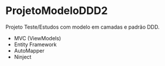 # ProjetoModeloDDD2
Projeto Teste/Estudos com modelo em camadas e padrão DDD.
- MVC (ViewModels)
- Entity Framework
- AutoMapper
- Ninject

